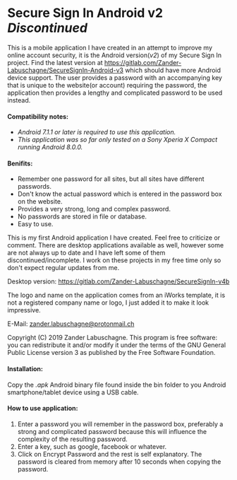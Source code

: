# Secure Sign In Android v2 *Discontinued*
This is a mobile application I have created in an attempt to improve my online account security, it is the Android version(_v2_) of my Secure Sign In project. Find the latest version at https://gitlab.com/Zander-Labuschagne/SecureSignIn-Android-v3 which should have more Android device support. The user provides a password with an accompanying key that is unique to the website(or account) requiring the password, the application then provides a lengthy and complicated password to be used instead.

#### Compatibility notes:
  - _Android 7.1.1 or later is required to use this application._
  - _This application was so far only tested on a Sony Xperia X Compact running Android 8.0.0._

#### Benifits:
  - Remember one password for all sites, but all sites have different passwords.
  - Don't know the actual password which is entered in the password box on the website.
  - Provides a very strong, long and complex password.
  - No passwords are stored in file or database.
  - Easy to use.

This is my first Android application I have created. Feel free to criticize or comment.
There are desktop applications available as well, however some are not always up to date and I have left some of them discontinued/incomplete. I work on these projects in my free time only so don't expect regular updates from me.

Desktop version: https://gitlab.com/Zander-Labuschagne/SecureSignIn-v4b
  
The logo and name on the application comes from an iWorks template, it is not a registered company name or logo, I just added it to make it look impressive.

E-Mail: <zander.labuschagne@protonmail.ch>

Copyright (C) 2019 Zander Labuschagne. This program is free software: you can redistribute it and/or modify it under the terms of the GNU General Public License version 3 as published by the Free Software Foundation.

#### Installation:
Copy the _.apk_ Android binary file found inside the bin folder to you Android smartphone/tablet device using a USB cable.

#### How to use application:
  1. Enter a password you will remember in the password box, preferably a strong and complicated password because this will influence the complexity of the resulting password.
  2. Enter a key, such as google, facebook or whatever.
  3. Click on Encrypt Password and the rest is self explanatory. The password is cleared from memory after 10 seconds when copying the password.

